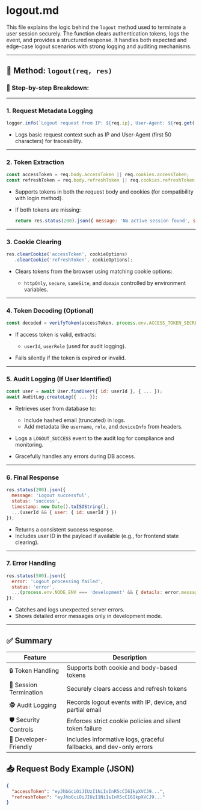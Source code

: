 # logout.md

This file explains the logic behind the `logout` method used to terminate a user session securely. The function clears authentication tokens, logs the event, and provides a structured response. It handles both expected and edge-case logout scenarios with strong logging and auditing mechanisms.

---

## 🔁 Method: `logout(req, res)`

### 🧾 Step-by-step Breakdown:

---

### 1. **Request Metadata Logging**
```js
logger.info(`Logout request from IP: ${req.ip}, User-Agent: ${req.get('User-Agent')?.slice(0, 50)}...`);
````

* Logs basic request context such as IP and User-Agent (first 50 characters) for traceability.

---

### 2. **Token Extraction**

```js
const accessToken = req.body.accessToken || req.cookies.accessToken;
const refreshToken = req.body.refreshToken || req.cookies.refreshToken;
```

* Supports tokens in both the request body and cookies (for compatibility with login method).
* If both tokens are missing:

  ```js
  return res.status(200).json({ message: 'No active session found', status: 'success' });
  ```

---

### 3. **Cookie Clearing**

```js
res.clearCookie('accessToken', cookieOptions)
   .clearCookie('refreshToken', cookieOptions);
```

* Clears tokens from the browser using matching cookie options:

  * `httpOnly`, `secure`, `sameSite`, and `domain` controlled by environment variables.

---

### 4. **Token Decoding (Optional)**

```js
const decoded = verifyToken(accessToken, process.env.ACCESS_TOKEN_SECRET);
```

* If access token is valid, extracts:

  * `userId`, `userRole` (used for audit logging).
* Fails silently if the token is expired or invalid.

---

### 5. **Audit Logging (If User Identified)**

```js
const user = await User.findUser({ id: userId }, { ... });
await AuditLog.createLog({ ... });
```

* Retrieves user from database to:

  * Include hashed email (truncated) in logs.
  * Add metadata like `username`, `role`, and `deviceInfo` from headers.
* Logs a `LOGOUT_SUCCESS` event to the audit log for compliance and monitoring.
* Gracefully handles any errors during DB access.

---

### 6. **Final Response**

```js
res.status(200).json({
  message: 'Logout successful',
  status: 'success',
  timestamp: new Date().toISOString(),
  ...(userId && { user: { id: userId } })
});
```

* Returns a consistent success response.
* Includes user ID in the payload if available (e.g., for frontend state clearing).

---

### 7. **Error Handling**

```js
res.status(500).json({ 
  error: 'Logout processing failed',
  status: 'error',
  ...(process.env.NODE_ENV === 'development' && { details: error.message })
});
```

* Catches and logs unexpected server errors.
* Shows detailed error messages only in development mode.

---

## ✅ Summary

| Feature                | Description                                                        |
| ---------------------- | ------------------------------------------------------------------ |
| 🔒 Token Handling      | Supports both cookie and body-based tokens                         |
| 🧼 Session Termination | Securely clears access and refresh tokens                          |
| 🕵️ Audit Logging      | Records logout events with IP, device, and partial email           |
| 🛡️ Security Controls  | Enforces strict cookie policies and silent token failure           |
| 🧠 Developer-Friendly  | Includes informative logs, graceful fallbacks, and dev-only errors |

## 📥 Request Body Example (JSON)

```json
{
  "accessToken": "eyJhbGciOiJIUzI1NiIsInR5cCI6IkpXVCJ9...",
  "refreshToken": "eyJhbGciOiJIUzI1NiIsInR5cCI6IkpXVCJ9..."
}
